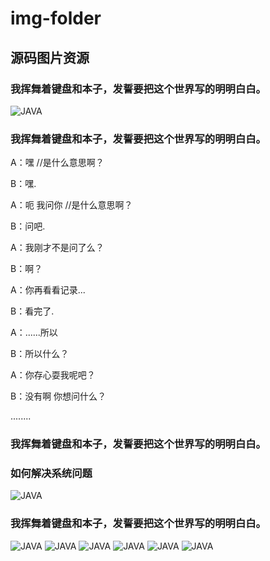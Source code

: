 # img-folder
## 源码图片资源
### 我挥舞着键盘和本子，发誓要把这个世界写的明明白白。

![JAVA](http://img.hb.aicdn.com/4100e2b13b2e7b961a8da905fd24b2885f926805e07c-7N6IPd_fw658 "JAVA")

### 我挥舞着键盘和本子，发誓要把这个世界写的明明白白。

A：嘿 //是什么意思啊？

B：嘿.

A：呃 我问你 //是什么意思啊？

B：问吧.

A：我刚才不是问了么？

B：啊？

A：你再看看记录...

B：看完了.

A：......所以

B：所以什么？

A：你存心耍我呢吧？

B：没有啊 你想问什么？

........

### 我挥舞着键盘和本子，发誓要把这个世界写的明明白白。

### 如何解决系统问题

![JAVA](http://7vzp4h.com1.z0.glb.clouddn.com/1077.png "JAVA")

### 我挥舞着键盘和本子，发誓要把这个世界写的明明白白。

![JAVA](https://pic2.zhimg.com/9efabb419018aaa171e3d053010b17d9_b.png "JAVA")
![JAVA](https://pic2.zhimg.com/092ce58753b48a40b8cdbafc9c30e441_b.png "JAVA")
![JAVA](https://pic2.zhimg.com/73b5b41e3a293a114a56de93ae5ad911_b.png "JAVA")
![JAVA](https://pic3.zhimg.com/deb862e799d1c4704839ca1e9a8ba2d6_b.png "JAVA")
![JAVA](https://pic2.zhimg.com/6baa5c75a3150d7225a27b73c9f3e7d9_b.png "JAVA")
![JAVA](https://pic3.zhimg.com/b1a96b0da0950a7b5d5317fc691f1902_b.png "JAVA")
